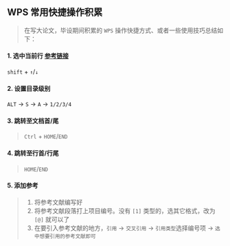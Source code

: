 ## WPS 常用快捷操作积累

> 在写大论文，毕设期间积累的 `WPS` 操作快捷方式、或者一些使用技巧总结如下：

#### 1. 选中当前行 [参考链接](https://zhidao.baidu.com/question/1544521032132927947.html)
`shift` + `↑`/`↓` 
#### 2. 设置目录级别
`ALT` → `S` → `A` → `1/2/3/4`
#### 3. 跳转至文档首/尾
> `Ctrl` + `HOME`/`END`

#### 4. 跳转至行首/行尾
> `HOME`/`END`

#### 5. 添加参考
> 1. 将参考文献编写好
> 2. 将参考文献段落打上项目编号。没有 `[1]` 类型的，选其它格式，改为 `[@]` 就可以了
> 3. 在要引入参考文献的地方，`引用` → `交叉引用` → `引用类型`选择编号项 → `选中想要引用的参考文献即可`